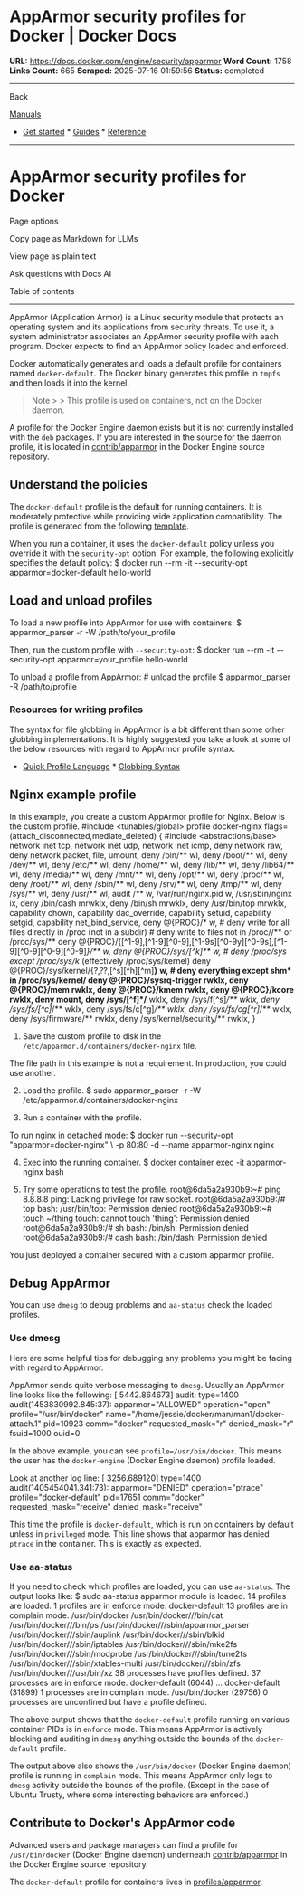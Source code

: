 # AppArmor security profiles for Docker | Docker Docs

**URL:** https://docs.docker.com/engine/security/apparmor
**Word Count:** 1758
**Links Count:** 665
**Scraped:** 2025-07-16 01:59:56
**Status:** completed

---

Back

[Manuals](https://docs.docker.com/manuals/)

  * [Get started](https://docs.docker.com/get-started/)   * [Guides](https://docs.docker.com/guides/)   * [Reference](https://docs.docker.com/reference/)

* * *

# AppArmor security profiles for Docker

Page options

Copy page as Markdown for LLMs

View page as plain text

Ask questions with Docs AI

Table of contents

* * *

AppArmor \(Application Armor\) is a Linux security module that protects an operating system and its applications from security threats. To use it, a system administrator associates an AppArmor security profile with each program. Docker expects to find an AppArmor policy loaded and enforced.

Docker automatically generates and loads a default profile for containers named `docker-default`. The Docker binary generates this profile in `tmpfs` and then loads it into the kernel.

> Note >  > This profile is used on containers, not on the Docker daemon.

A profile for the Docker Engine daemon exists but it is not currently installed with the `deb` packages. If you are interested in the source for the daemon profile, it is located in [contrib/apparmor](https://github.com/moby/moby/tree/master/contrib/apparmor) in the Docker Engine source repository.

## Understand the policies

The `docker-default` profile is the default for running containers. It is moderately protective while providing wide application compatibility. The profile is generated from the following [template](https://github.com/moby/moby/blob/master/profiles/apparmor/template.go).

When you run a container, it uses the `docker-default` policy unless you override it with the `security-opt` option. For example, the following explicitly specifies the default policy:               $ docker run --rm -it --security-opt apparmor=docker-default hello-world     

## Load and unload profiles

To load a new profile into AppArmor for use with containers:               $ apparmor_parser -r -W /path/to/your_profile     

Then, run the custom profile with `--security-opt`:               $ docker run --rm -it --security-opt apparmor=your_profile hello-world     

To unload a profile from AppArmor:               # unload the profile     $ apparmor_parser -R /path/to/profile     

### Resources for writing profiles

The syntax for file globbing in AppArmor is a bit different than some other globbing implementations. It is highly suggested you take a look at some of the below resources with regard to AppArmor profile syntax.

  * [Quick Profile Language](https://gitlab.com/apparmor/apparmor/wikis/QuickProfileLanguage)   * [Globbing Syntax](https://gitlab.com/apparmor/apparmor/wikis/AppArmor_Core_Policy_Reference#AppArmor_globbing_syntax)

## Nginx example profile

In this example, you create a custom AppArmor profile for Nginx. Below is the custom profile.               #include <tunables/global>               profile docker-nginx flags=(attach_disconnected,mediate_deleted) {       #include <abstractions/base>            network inet tcp,       network inet udp,       network inet icmp,            deny network raw,            deny network packet,            file,       umount,            deny /bin/** wl,       deny /boot/** wl,       deny /dev/** wl,       deny /etc/** wl,       deny /home/** wl,       deny /lib/** wl,       deny /lib64/** wl,       deny /media/** wl,       deny /mnt/** wl,       deny /opt/** wl,       deny /proc/** wl,       deny /root/** wl,       deny /sbin/** wl,       deny /srv/** wl,       deny /tmp/** wl,       deny /sys/** wl,       deny /usr/** wl,            audit /** w,            /var/run/nginx.pid w,            /usr/sbin/nginx ix,            deny /bin/dash mrwklx,       deny /bin/sh mrwklx,       deny /usr/bin/top mrwklx,                 capability chown,       capability dac_override,       capability setuid,       capability setgid,       capability net_bind_service,            deny @{PROC}/* w,   # deny write for all files directly in /proc (not in a subdir)       # deny write to files not in /proc/<number>/** or /proc/sys/**       deny @{PROC}/{[^1-9],[^1-9][^0-9],[^1-9s][^0-9y][^0-9s],[^1-9][^0-9][^0-9][^0-9]*}/** w,       deny @{PROC}/sys/[^k]** w,  # deny /proc/sys except /proc/sys/k* (effectively /proc/sys/kernel)       deny @{PROC}/sys/kernel/{?,??,[^s][^h][^m]**} w,  # deny everything except shm* in /proc/sys/kernel/       deny @{PROC}/sysrq-trigger rwklx,       deny @{PROC}/mem rwklx,       deny @{PROC}/kmem rwklx,       deny @{PROC}/kcore rwklx,            deny mount,            deny /sys/[^f]*/** wklx,       deny /sys/f[^s]*/** wklx,       deny /sys/fs/[^c]*/** wklx,       deny /sys/fs/c[^g]*/** wklx,       deny /sys/fs/cg[^r]*/** wklx,       deny /sys/firmware/** rwklx,       deny /sys/kernel/security/** rwklx,     }     

  1. Save the custom profile to disk in the `/etc/apparmor.d/containers/docker-nginx` file.

The file path in this example is not a requirement. In production, you could use another.

  2. Load the profile.                    $ sudo apparmor_parser -r -W /etc/apparmor.d/containers/docker-nginx          

  3. Run a container with the profile.

To run nginx in detached mode:                    $ docker run --security-opt "apparmor=docker-nginx" \               -p 80:80 -d --name apparmor-nginx nginx          

  4. Exec into the running container.                    $ docker container exec -it apparmor-nginx bash          

  5. Try some operations to test the profile.                    root@6da5a2a930b9:~# ping 8.8.8.8          ping: Lacking privilege for raw socket.                    root@6da5a2a930b9:/# top          bash: /usr/bin/top: Permission denied                    root@6da5a2a930b9:~# touch ~/thing          touch: cannot touch 'thing': Permission denied                    root@6da5a2a930b9:/# sh          bash: /bin/sh: Permission denied                    root@6da5a2a930b9:/# dash          bash: /bin/dash: Permission denied          

You just deployed a container secured with a custom apparmor profile.

## Debug AppArmor

You can use `dmesg` to debug problems and `aa-status` check the loaded profiles.

### Use dmesg

Here are some helpful tips for debugging any problems you might be facing with regard to AppArmor.

AppArmor sends quite verbose messaging to `dmesg`. Usually an AppArmor line looks like the following:               [ 5442.864673] audit: type=1400 audit(1453830992.845:37): apparmor="ALLOWED" operation="open" profile="/usr/bin/docker" name="/home/jessie/docker/man/man1/docker-attach.1" pid=10923 comm="docker" requested_mask="r" denied_mask="r" fsuid=1000 ouid=0

In the above example, you can see `profile=/usr/bin/docker`. This means the user has the `docker-engine` \(Docker Engine daemon\) profile loaded.

Look at another log line:               [ 3256.689120] type=1400 audit(1405454041.341:73): apparmor="DENIED" operation="ptrace" profile="docker-default" pid=17651 comm="docker" requested_mask="receive" denied_mask="receive"

This time the profile is `docker-default`, which is run on containers by default unless in `privileged` mode. This line shows that apparmor has denied `ptrace` in the container. This is exactly as expected.

### Use aa-status

If you need to check which profiles are loaded, you can use `aa-status`. The output looks like:               $ sudo aa-status     apparmor module is loaded.     14 profiles are loaded.     1 profiles are in enforce mode.        docker-default     13 profiles are in complain mode.        /usr/bin/docker        /usr/bin/docker///bin/cat        /usr/bin/docker///bin/ps        /usr/bin/docker///sbin/apparmor_parser        /usr/bin/docker///sbin/auplink        /usr/bin/docker///sbin/blkid        /usr/bin/docker///sbin/iptables        /usr/bin/docker///sbin/mke2fs        /usr/bin/docker///sbin/modprobe        /usr/bin/docker///sbin/tune2fs        /usr/bin/docker///sbin/xtables-multi        /usr/bin/docker///sbin/zfs        /usr/bin/docker///usr/bin/xz     38 processes have profiles defined.     37 processes are in enforce mode.        docker-default (6044)        ...        docker-default (31899)     1 processes are in complain mode.        /usr/bin/docker (29756)     0 processes are unconfined but have a profile defined.     

The above output shows that the `docker-default` profile running on various container PIDs is in `enforce` mode. This means AppArmor is actively blocking and auditing in `dmesg` anything outside the bounds of the `docker-default` profile.

The output above also shows the `/usr/bin/docker` \(Docker Engine daemon\) profile is running in `complain` mode. This means AppArmor only logs to `dmesg` activity outside the bounds of the profile. \(Except in the case of Ubuntu Trusty, where some interesting behaviors are enforced.\)

## Contribute to Docker's AppArmor code

Advanced users and package managers can find a profile for `/usr/bin/docker` \(Docker Engine daemon\) underneath [contrib/apparmor](https://github.com/moby/moby/tree/master/contrib/apparmor) in the Docker Engine source repository.

The `docker-default` profile for containers lives in [profiles/apparmor](https://github.com/moby/moby/tree/master/profiles/apparmor).